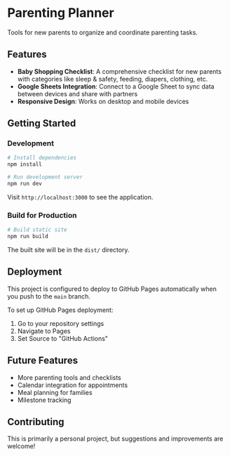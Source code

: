# Parenting Planner

Tools for new parents to organize and coordinate parenting tasks.

## Features

- **Baby Shopping Checklist**: A comprehensive checklist for new parents with categories like sleep & safety, feeding, diapers, clothing, etc.
- **Google Sheets Integration**: Connect to a Google Sheet to sync data between devices and share with partners
- **Responsive Design**: Works on desktop and mobile devices

## Getting Started

### Development

```bash
# Install dependencies
npm install

# Run development server
npm run dev
```

Visit `http://localhost:3000` to see the application.

### Build for Production

```bash
# Build static site
npm run build
```

The built site will be in the `dist/` directory.

## Deployment

This project is configured to deploy to GitHub Pages automatically when you push to the `main` branch.

To set up GitHub Pages deployment:
1. Go to your repository settings
2. Navigate to Pages
3. Set Source to "GitHub Actions"

## Future Features

- More parenting tools and checklists
- Calendar integration for appointments
- Meal planning for families
- Milestone tracking

## Contributing

This is primarily a personal project, but suggestions and improvements are welcome!